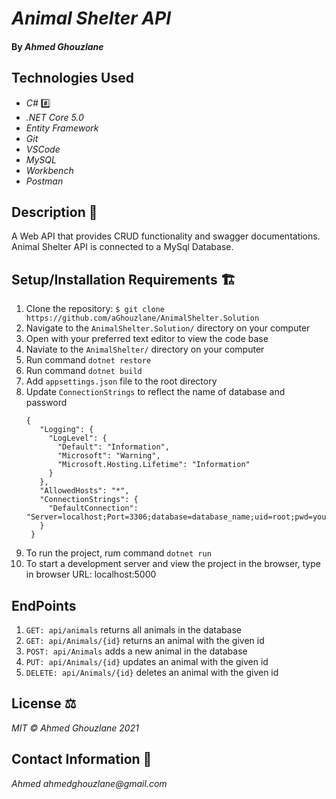 # _Animal Shelter API_

#### By _Ahmed Ghouzlane_

## Technologies Used

- _C#_ #️⃣
- _.NET Core 5.0_
- _Entity Framework_
- _Git_
- _VSCode_
- _MySQL_
- _Workbench_
- _Postman_

## Description 📜

A Web API that provides CRUD functionality and swagger documentations. Animal Shelter API is connected to a MySql Database.

## Setup/Installation Requirements 🏗

1. Clone the repository: `$ git clone https://github.com/aGhouzlane/AnimalShelter.Solution`
2. Navigate to the `AnimalShelter.Solution/` directory on your computer
3. Open with your preferred text editor to view the code base
4. Naviate to the `AnimalShelter/` directory on your computer
5. Run command `dotnet restore` 
6. Run command `dotnet build` 
7. Add `appsettings.json` file to the root directory
8. Update `ConnectionStrings` to reflect the name of database and password
   ```
   {
      "Logging": {
        "LogLevel": {
          "Default": "Information",
          "Microsoft": "Warning",
          "Microsoft.Hosting.Lifetime": "Information"
        }
      },
      "AllowedHosts": "*",
      "ConnectionStrings": {
        "DefaultConnection": "Server=localhost;Port=3306;database=database_name;uid=root;pwd=yourpassword;"
      }
    }
    ```
7. To run the project, rum command `dotnet run`
8. To start a development server and view the project in the browser, type in browser URL: localhost:5000

## EndPoints

1. `GET: api/animals` returns all animals in the database 
2. `GET: api/Animals/{id}` returns an animal with the given id
3. `POST: api/Animals` adds a new animal in the database
4. `PUT: api/Animals/{id}` updates an animal with the given id
5. `DELETE: api/Animals/{id}` deletes an animal with the given id

## License ⚖

_MIT © Ahmed Ghouzlane 2021_

## Contact Information 🤳

_Ahmed ahmedghouzlane@gmail.com_
